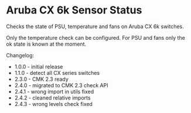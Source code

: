 # Aruba CX 6k Sensor Status

Checks the state of PSU, temperature and fans on Aruba CX 6k switches.

Only the temperature check can be configured.
For PSU and fans only the ok state is known at the moment.

Changelog:

- 1.0.0 - initial release
- 1.1.0 - detect all CX series switches
- 2.3.0 - CMK 2.3 ready
- 2.4.0 - migrated to CMK 2.3 check API
- 2.4.1 - wrong import in utils fixed
- 2.4.2 - cleaned relative imports
- 2.4.3 - wrong levels check fixed
